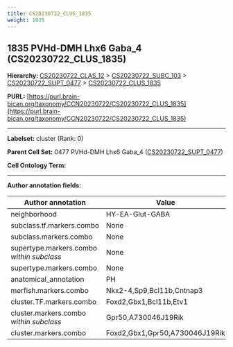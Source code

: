 ```yaml
---
title: CS20230722_CLUS_1835
weight: 1835
---
```

## 1835 PVHd-DMH Lhx6 Gaba_4 (CS20230722_CLUS_1835)
<b>Hierarchy: </b>
[CS20230722_CLAS_12](../CS20230722_CLAS_12) >
[CS20230722_SUBC_103](../CS20230722_SUBC_103) >
[CS20230722_SUPT_0477](../CS20230722_SUPT_0477) >
[CS20230722_CLUS_1835](../CS20230722_CLUS_1835)

**PURL:** [https://purl.brain-bican.org/taxonomy/CCN20230722/CS20230722_CLUS_1835](https://purl.brain-bican.org/taxonomy/CCN20230722/CS20230722_CLUS_1835)

---


**Labelset:** cluster (Rank: 0)

**Parent Cell Set:** 0477 PVHd-DMH Lhx6 Gaba_4 ([CS20230722_SUPT_0477](../CS20230722_SUPT_0477))



**Cell Ontology Term:** 

[MARKER GENES.]: #


---

[TRANSFERRED ANNOTATIONS.]: #


[AUTHOR ANNOTATION FIELDS.]: #


**Author annotation fields:**

| Author annotation | Value |
|-------------------|-------|
|neighborhood|HY-EA-Glut-GABA|
|subclass.tf.markers.combo|None|
|subclass.markers.combo|None|
|supertype.markers.combo _within subclass_|None|
|supertype.markers.combo|None|
|anatomical_annotation|PH|
|merfish.markers.combo|Nkx2-4,Sp9,Bcl11b,Cntnap3|
|cluster.TF.markers.combo|Foxd2,Gbx1,Bcl11b,Etv1|
|cluster.markers.combo _within subclass_|Gpr50,A730046J19Rik|
|cluster.markers.combo|Foxd2,Gbx1,Gpr50,A730046J19Rik|
